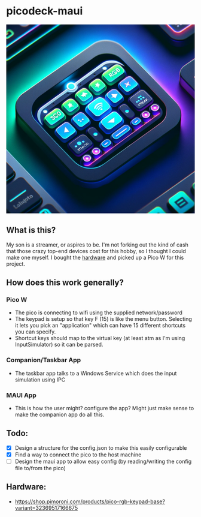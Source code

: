 # picodeck-maui

![PicoDeck](picodeck.png)

## What is this?

My son is a streamer, or aspires to be. I'm not forking out the kind of cash that those crazy top-end devices cost for this hobby, so I thought I could make one myself. I bought the [hardware](https://shop.pimoroni.com/products/pico-rgb-keypad-base?variant=32369517166675) and picked up a Pico W for this project.

## How does this work generally?

### Pico W
- The pico is connecting to wifi using the supplied network/password
- The keypad is setup so that key F (15) is like the menu button. Selecting it lets you pick an "application" which can have 15 different shortcuts you can specify.
- Shortcut keys should map to the virtual key (at least atm as I'm using InputSimulator) so it can be parsed.

### Companion/Taskbar App
- The taskbar app talks to a Windows Service which does the input simulation using IPC

### MAUI App
- This is how the user might? configure the app? Might just make sense to make the companion app do all this.

## Todo:

- [X] Design a structure for the config.json to make this easily configurable
- [X] Find a way to connect the pico to the host machine
- [ ] Design the maui app to allow easy config (by reading/writing the config file to/from the pico)

## Hardware:
- https://shop.pimoroni.com/products/pico-rgb-keypad-base?variant=32369517166675
